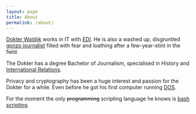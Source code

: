 ```yaml
---
layout: page
title: About
permalink: /about/
---
```

[Dokter Waldijk](https://github.com/dokterw) works in IT with [EDI](https://en.wikipedia.org/wiki/Electronic_data_interchange). He is also a washed up, disgruntled [gonzo journalist](https://en.wikipedia.org/wiki/Gonzo_journalism) filled with fear and loathing after a few-year-stint in the field.

The Dokter has a degree Bachelor of Journalism, specialised in History and [International Relations](https://en.wikipedia.org/wiki/International_relations).

Privacy and cryptography has been a huge interest and passion for the Dokter for a while. Even before he got his first computer running [DOS](https://en.wikipedia.org/wiki/DOS).

For the moment the only ~~programming~~ scripting language he knows is [bash scripting](https://en.wikipedia.org/wiki/Shell_script).
